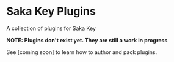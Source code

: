 # Saka Key Plugins

A collection of plugins for Saka Key

**NOTE: Plugins don't exist yet. They are still a work in progress**

See [coming soon] to learn how to author and pack plugins.
